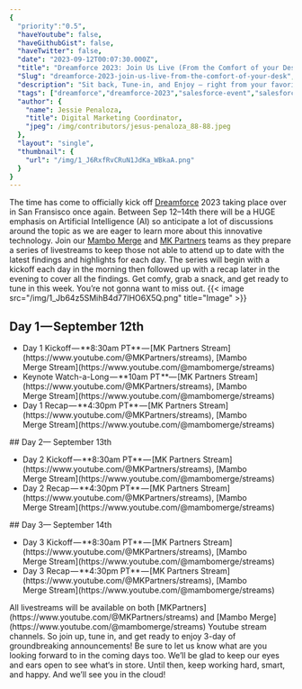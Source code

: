 ```yaml
---
{
  "priority":"0.5",
  "haveYoutube": false,
  "haveGithubGist": false,
  "haveTwitter": false,
  "date": "2023-09-12T00:07:30.000Z",
  "title": "Dreamforce 2023: Join Us Live (From the Comfort of your Desk)!",
  "Slug": "dreamforce-2023-join-us-live-from-the-comfort-of-your-desk",
  "description": "Sit back, Tune-in, and Enjoy — right from your favorite chair.",
  "tags": ["dreamforce","dreamforce-2023","salesforce-event","salesforce","df23"],
  "author": {
    "name": Jessie Penaloza,
    "title": Digital Marketing Coordinator,
    "jpeg": /img/contributors/jesus-penaloza_88-88.jpeg
  },
  "layout": "single",
  "thumbnail": {
    "url": "/img/1_J6RxfRvCRuN1JdKa_WBkaA.png"
  }
}
---
```

The time has come to officially kick off [Dreamforce](https://www.salesforce.com/dreamforce/) 2023 taking place over in San Fransisco once again. Between Sep 12–14th there will be a HUGE emphasis on Artificial Intelligence (AI) so anticipate a lot of discussions around the topic as we are eager to learn more about this innovative technology.
Join our [Mambo Merge](https://www.mambomerge.com/) and [MK Partners](https://www.mkpartners.com/) teams as they prepare a series of livestreams to keep those not able to attend up to date with the latest findings and highlights for each day. The series will begin with a kickoff each day in the morning then followed up with a recap later in the evening to cover all the findings.
Get comfy, grab a snack, and get ready to tune in this week. You’re not gonna want to miss out.
{{< image src="/img/1_Jb64z5SMihB4d77IHO6X5Q.png" title="Image" >}}


## Day 1 — September 12th

<ul><li>Day 1 Kickoff — **8:30am PT** — [MK Partners Stream](https://www.youtube.com/@MKPartners/streams), [Mambo Merge Stream](https://www.youtube.com/@mambomerge/streams)</li><li>Keynote Watch-a-Long — **10am PT **— [MK Partners Stream](https://www.youtube.com/@MKPartners/streams), [Mambo Merge Stream](https://www.youtube.com/@mambomerge/streams)</li><li>Day 1 Recap — **4:30pm PT** — [MK Partners Stream](https://www.youtube.com/@MKPartners/streams), [Mambo Merge Stream](https://www.youtube.com/@mambomerge/streams)</li></ul>
## Day 2— September 13th

<ul><li>Day 2 Kickoff — **8:30am PT** — [MK Partners Stream](https://www.youtube.com/@MKPartners/streams), [Mambo Merge Stream](https://www.youtube.com/@mambomerge/streams)</li><li>Day 2 Recap — **4:30pm PT** — [MK Partners Stream](https://www.youtube.com/@MKPartners/streams), [Mambo Merge Stream](https://www.youtube.com/@mambomerge/streams)</li></ul>
## Day 3— September 14th

<ul><li>Day 3 Kickoff — **8:30am PT** — [MK Partners Stream](https://www.youtube.com/@MKPartners/streams), [Mambo Merge Stream](https://www.youtube.com/@mambomerge/streams)</li><li>Day 3 Recap — **4:30pm PT** — [MK Partners Stream](https://www.youtube.com/@MKPartners/streams), [Mambo Merge Stream](https://www.youtube.com/@mambomerge/streams)</li></ul>All livestreams will be available on both [MKPartners](https://www.youtube.com/@MKPartners/streams) and [Mambo Merge](https://www.youtube.com/@mambomerge/streams) Youtube stream channels. So join up, tune in, and get ready to enjoy 3-day of groundbreaking announcements!
Be sure to let us know what are you looking forward to in the coming days too. We’ll be glad to keep our eyes and ears open to see what‘s in store.
Until then, keep working hard, smart, and happy. And we’ll see you in the cloud!
